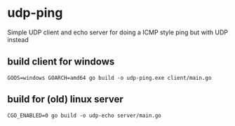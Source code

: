 # udp-ping

Simple UDP client and echo server for doing a ICMP style ping but with UDP instead

## build client for windows

    GOOS=windows GOARCH=amd64 go build -o udp-ping.exe client/main.go

## build for (old) linux server

    CGO_ENABLED=0 go build -o udp-echo server/main.go





